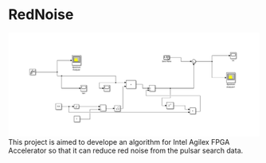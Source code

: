 # RedNoise
![Project Screenshot](simulink_block.png)
This project is aimed to develope an algorithm for Intel Agilex FPGA Accelerator so that it can reduce red noise from the pulsar search data.
